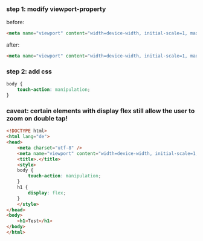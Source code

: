 ### step 1: modify viewport-property

before:
```html
<meta name="viewport" content="width=device-width, initial-scale=1, maximum-scale=5, minimum-scale=1" />
```

after:
```html
<meta name="viewport" content="width=device-width, initial-scale=1, maximum-scale=1, minimum-scale=1, user-scalable=0" />
```

### step 2: add css

```css
body {
	touch-action: manipulation;
}
```

### caveat: certain elements with display flex still allow the user to zoom on double tap!

```html
<!DOCTYPE html>
<html lang="de">
<head>
    <meta charset="utf-8" />
    <meta name="viewport" content="width=device-width, initial-scale=1, maximum-scale=1, minimum-scale=1, user-scalable=0" />
    <title>.</title>
    <style>
    body {
        touch-action: manipulation;
    }
    h1 {
        display: flex;
    }
    </style>
</head>
<body>
    <h1>Test</h1>
</body>
</html>
```